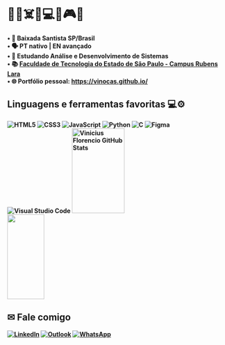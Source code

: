 # 🏳️‍🌈☠️🤘💻🔥🎮🍃
<b>• 📌 Baixada Santista SP/Brasil
<br>
• 🗣️ PT nativo | EN avançado
<br>
• 🌱 Estudando Análise e Desenvolvimento de Sistemas
<br>
• 📚 [Faculdade de Tecnologia do Estado de São Paulo - Campus Rubens Lara](https://fatecrl.edu.br/)
<br>
• 🌐 Portfólio pessoal: https://vinocas.github.io/
 
## Linguagens e ferramentas favoritas 💻⚙️
<img alt="HTML5" src="https://img.shields.io/badge/HTML5-E34F26?style=for-the-badge&logo=html5&logoColor=white">
<img alt="CSS3" src="https://img.shields.io/badge/CSS3-1572B6?style=for-the-badge&logo=css3&logoColor=white">
<img alt="JavaScript" src="https://camo.githubusercontent.com/aeddc848275a1ffce386dc81c04541654ca07b2c43bbb8ad251085c962672aea/68747470733a2f2f696d672e736869656c64732e696f2f62616467652f6a6176617363726970742d2532333332333333302e7376673f7374796c653d666f722d7468652d6261646765266c6f676f3d6a617661736372697074266c6f676f436f6c6f723d253233463744463145">
<img alt="Python" src="https://img.shields.io/badge/Python-3776AB?style=for-the-badge&logo=python&logoColor=white">
<img alt="C" src="https://img.shields.io/badge/C-00599C?style=for-the-badge&logo=c&logoColor=white">
<img alt="Figma" src="https://camo.githubusercontent.com/9a8ccd8ae319ddac9934db226e7834d7e1c61a31076e7d7c04ecb5bf352967aa/68747470733a2f2f696d672e736869656c64732e696f2f62616467652f6669676d612d2532334632344531452e7376673f7374796c653d666f722d7468652d6261646765266c6f676f3d6669676d61266c6f676f436f6c6f723d7768697465">
<img alt="Visual Studio Code" src="https://img.shields.io/badge/Visual%20Studio%20Code-0078d7.svg?style=for-the-badge&logo=visual-studio-code&logoColor=white">
<img width="49%" height="195px" src="https://github-readme-stats.vercel.app/api?username=Vinocas&show_icons=true&locale=en&count_private=true&hide_border=true&title_color=25f776&icon_color=25b1f7&text_color=c9d1d9&bg_color=0d1117&hide_title=true" alt="Vinicius Florencio GitHub Stats" />
<img width="41%" height="195px" src="https://github-readme-stats-sigma-five.vercel.app/api/top-langs/?username=Vinocas&layout=compact&hide_border=true&title_color=25f776&text_color=c9d1d9&bg_color=0d1117"/>

## ✉ Fale comigo
<a href = "https://www.linkedin.com/in/viniciusferreiraflorencio/"><img alt="LinkedIn" src="https://img.shields.io/badge/LinkedIn-0077B5?style=for-the-badge&logo=linkedin&logoColor=white"></a>
<a href = "mailto: viniciusferreiraflorencio@live.com"><img alt="Outlook" src="https://img.shields.io/badge/Microsoft_Outlook-0078D4?style=for-the-badge&logo=microsoft-outlook&logoColor=white"></a>
<a href = "https://wa.me/+5513992024705"><img alt="WhatsApp" src="https://img.shields.io/badge/WhatsApp-25D366?style=for-the-badge&logo=whatsapp&logoColor=white"></a>
